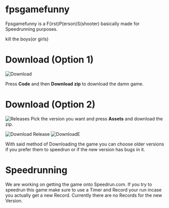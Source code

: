 # fpsgamefunny
Fpsgamefunny is a F(irst)P(erson)S(shooter) basically made for Speedrunning purposes. 

kill the boys(or girls)

# Download (Option 1)
![Download](https://cdn.discordapp.com/attachments/747565630584127609/786599510251405325/unknown.png)

Press **Code** and then **Download zip** to download the damn game.

# Download (Option 2)

![Releases](https://cdn.discordapp.com/attachments/747565630584127609/786599597601587220/unknown.png)
Pick the version you want and press **Assets** and download the zip.

![Download Release](https://cdn.discordapp.com/attachments/747565630584127609/786599701474574376/unknown.png)
![DownloadE](https://cdn.discordapp.com/attachments/747565630584127609/786599754657955900/unknown.png)

With said method of Downloading the game you can choose older versions if you prefer them to speedrun or if the new version has bugs in it.





# Speedrunning

We are working on getting the game onto Speedrun.com. If you try to speedrun this game make sure to use a Timer and Record your run incase you actually get a new Record.
Currently there are no Records for the new Version.

